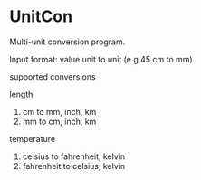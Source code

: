 # UnitCon
Multi-unit conversion program.

Input format: value unit to unit  (e.g 45 cm to mm)

supported conversions

length
1. cm to mm, inch, km
2. mm to cm, inch, km

temperature
1. celsius to fahrenheit, kelvin
3. fahrenheit to celsius, kelvin
